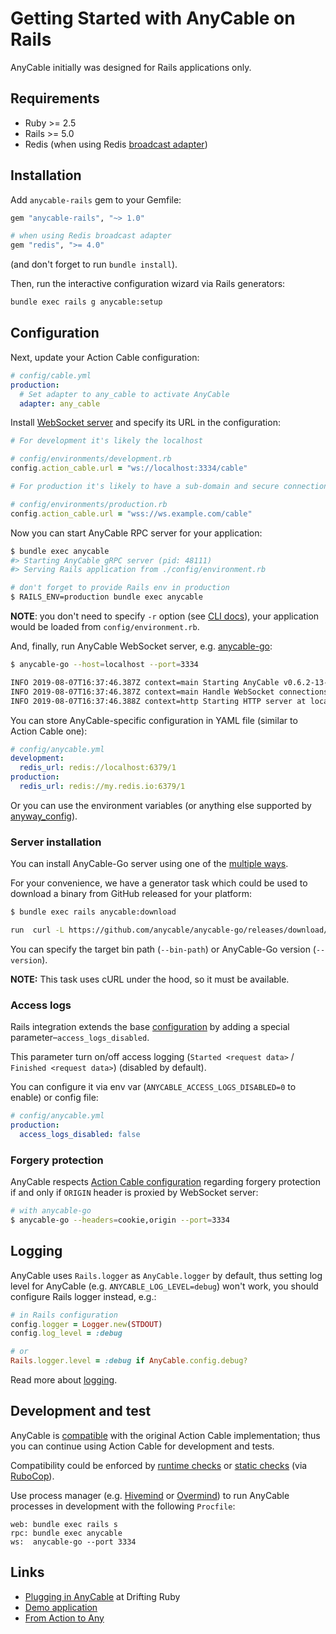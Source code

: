 # Getting Started with AnyCable on Rails

AnyCable initially was designed for Rails applications only.

## Requirements

- Ruby >= 2.5
- Rails >= 5.0
- Redis (when using Redis [broadcast adapter](broadcast_adapters.md))

## Installation

Add `anycable-rails` gem to your Gemfile:

```ruby
gem "anycable-rails", "~> 1.0"

# when using Redis broadcast adapter
gem "redis", ">= 4.0"
```

(and don't forget to run `bundle install`).

Then, run the interactive configuration wizard via Rails generators:

```sh
bundle exec rails g anycable:setup
```

<!-- TODO: добавить гифку -->

## Configuration

Next, update your Action Cable configuration:

```yml
# config/cable.yml
production:
  # Set adapter to any_cable to activate AnyCable
  adapter: any_cable
```

Install [WebSocket server](#server-installation) and specify its URL in the configuration:

```ruby
# For development it's likely the localhost

# config/environments/development.rb
config.action_cable.url = "ws://localhost:3334/cable"

# For production it's likely to have a sub-domain and secure connection

# config/environments/production.rb
config.action_cable.url = "wss://ws.example.com/cable"
```

Now you can start AnyCable RPC server for your application:

```sh
$ bundle exec anycable
#> Starting AnyCable gRPC server (pid: 48111)
#> Serving Rails application from ./config/environment.rb

# don't forget to provide Rails env in production
$ RAILS_ENV=production bundle exec anycable
```

**NOTE**: you don't need to specify `-r` option (see [CLI docs](cli.md)), your application would be loaded from `config/environment.rb`.

And, finally, run AnyCable WebSocket server, e.g. [anycable-go](../anycable-go/getting_started.md):

```sh
$ anycable-go --host=localhost --port=3334

INFO 2019-08-07T16:37:46.387Z context=main Starting AnyCable v0.6.2-13-gd421927 (with mruby 1.2.0 (2015-11-17)) (pid: 1362)
INFO 2019-08-07T16:37:46.387Z context=main Handle WebSocket connections at /cable
INFO 2019-08-07T16:37:46.388Z context=http Starting HTTP server at localhost:3334
```

You can store AnyCable-specific configuration in YAML file (similar to Action Cable one):

```yml
# config/anycable.yml
development:
  redis_url: redis://localhost:6379/1
production:
  redis_url: redis://my.redis.io:6379/1
```

Or you can use the environment variables (or anything else supported by [anyway_config](https://github.com/palkan/anyway_config)).

### Server installation

You can install AnyCable-Go server using one of the [multiple ways](../anycable-go/getting_started.md#installation).

For your convenience, we have a generator task which could be used to download a binary from GitHub released for your platform:

```sh
$ bundle exec rails anycable:download

run  curl -L https://github.com/anycable/anycable-go/releases/download/...
```

You can specify the target bin path (`--bin-path`) or AnyCable-Go version (`--version`).

**NOTE:** This task uses cURL under the hood, so it must be available.

### Access logs

Rails integration extends the base [configuration](configuration.md) by adding a special parameter–`access_logs_disabled`.

This parameter turn on/off access logging (`Started <request data>` / `Finished <request data>`) (disabled by default).

You can configure it via env var (`ANYCABLE_ACCESS_LOGS_DISABLED=0` to enable) or config file:

```yml
# config/anycable.yml
production:
  access_logs_disabled: false
```

### Forgery protection

AnyCable respects [Action Cable configuration](https://guides.rubyonrails.org/action_cable_overview.html#allowed-request-origins) regarding forgery protection if and only if `ORIGIN` header is proxied by WebSocket server:

```sh
# with anycable-go
$ anycable-go --headers=cookie,origin --port=3334
```

## Logging

AnyCable uses `Rails.logger` as `AnyCable.logger` by default, thus setting log level for AnyCable (e.g. `ANYCABLE_LOG_LEVEL=debug`) won't work, you should configure Rails logger instead, e.g.:

```ruby
# in Rails configuration
config.logger = Logger.new(STDOUT)
config.log_level = :debug

# or
Rails.logger.level = :debug if AnyCable.config.debug?
```

Read more about [logging](./logging.md).

## Development and test

AnyCable is [compatible](compatibility.md) with the original Action Cable implementation; thus you can continue using Action Cable for development and tests.

Compatibility could be enforced by [runtime checks](compatibility.md#runtime-checks) or [static checks](compatibility.md#rubocop-cops) (via [RuboCop](https://github.com/rubocop-hq/rubocop)).

Use process manager (e.g. [Hivemind](https://github.com/DarthSim/hivemind) or [Overmind](https://github.com/DarthSim/overmind)) to run AnyCable processes in development with the following `Procfile`:

```procfile
web: bundle exec rails s
rpc: bundle exec anycable
ws:  anycable-go --port 3334
```

## Links

- [Plugging in AnyCable](https://www.driftingruby.com/episodes/plugging-in-anycable) at Drifting Ruby
- [Demo application](https://github.com/anycable/anycable_demo)
- [From Action to Any](https://medium.com/@leshchuk/from-action-to-any-1e8d863dd4cf)
